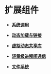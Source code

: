 # 扩展组件<a name="ZH-CN_TOPIC_0000001078204130"></a>

-   **[系统调用](kernel-small-bundles-system.md)**  

-   **[动态加载与链接](kernel-small-bundles-init.md)**  

-   **[虚拟动态共享库](kernel-small-bundles-share.md)**  

-   **[轻量级进程间通信](kernel-small-bundles-lite.md)**  

-   **[文件系统](kernel-small-bundles-file.md)**  


